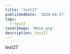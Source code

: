 ```yaml
---
title: 'test27'
publishedDate: '2024-04-27'
tags:
  - test2
coverImage: 'None.png'
description: test27
---
```


test27

